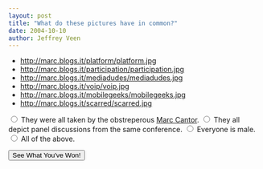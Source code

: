 ```yaml
--- 
layout: post
title: "What do these pictures have in common?"
date: 2004-10-10
author: Jeffrey Veen
---
```

<ul>
	<li>
		<a href="http://marc.blogs.it/platform/platform.jpg">http://marc.blogs.it/platform/platform.jpg</a> 
	</li>
	<li>
		<a href="http://marc.blogs.it/participation/participation.jpg">http://marc.blogs.it/participation/participation.jpg</a> 
	</li>
	<li>
		<a href="http://marc.blogs.it/mediadudes/mediadudes.jpg">http://marc.blogs.it/mediadudes/mediadudes.jpg</a> 
	</li>
	<li>
		<a href="http://marc.blogs.it/voip/voip.jpg">http://marc.blogs.it/voip/voip.jpg</a> 
	</li>
	<li>
		<a href="http://marc.blogs.it/mobilegeeks/mobilegeeks.jpg">http://marc.blogs.it/mobilegeeks/mobilegeeks.jpg</a> 
	</li>
	<li>
		<a href="http://marc.blogs.it/scarred/scarred.jpg">http://marc.blogs.it/scarred/scarred.jpg</a></li></ul>

<input type="radio" /> They were all taken by the obstreperous <a href="http://marc.blogs.it/">Marc Cantor</a>.
<input type="radio" /> They all depict panel discussions from the same conference.
<input type="radio" /> Everyone is male.
<input type="radio" /> All of the above.

<input type="submit" value="See What You've Won!" onClick="javascript:alert ('I was going to write a rant about tech conferences and how few women are invited to speak and the embarasing gender divide in our industry, but I\'ll let you click through those pictures again and just use your imagination.')" />
&#8203;